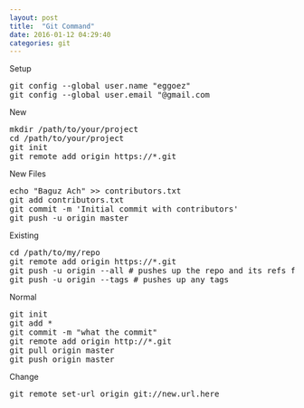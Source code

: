```yaml
---
layout: post
title:  "Git Command"
date: 2016-01-12 04:29:40
categories: git
---
```

Setup
<pre>
git config --global user.name "eggoez"
git config --global user.email "@gmail.com
</pre>
New
<pre>
mkdir /path/to/your/project
cd /path/to/your/project
git init
git remote add origin https://*.git
</pre>
New Files
<pre>
echo "Baguz Ach" >> contributors.txt
git add contributors.txt
git commit -m 'Initial commit with contributors'
git push -u origin master
</pre>
Existing
<pre>
cd /path/to/my/repo
git remote add origin https://*.git
git push -u origin --all # pushes up the repo and its refs for the first time
git push -u origin --tags # pushes up any tags
</pre>
Normal
<pre>
git init
git add *
git commit -m "what the commit"
git remote add origin http://*.git
git pull origin master
git push origin master
</pre>
Change
<pre>
git remote set-url origin git://new.url.here
</pre>
